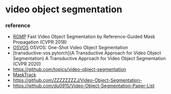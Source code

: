# video object segmentation

### reference
- [RGMP](https://github.com/seoungwugoh/RGMP) Fast Video Object Segmentation by Reference-Guided Mask Propagation (CVPR 2018)
- [OSVOS](https://github.com/kmaninis/OSVOS-PyTorch) OSVOS: One-Shot Video Object Segmentation
- [transductive-vos.pytorch](A Transductive Approach for Video Object Segmentation) A Transductive Approach for Video Object Segmentation (CVPR 2020)
- https://github.com/topics/video-object-segmentation
- [MaskTrack](https://github.com/omkar13/MaskTrack)
- https://github.com/ZZZZZZZZJ/Video-Object-Segmentation-
- https://github.com/du0915/Video-Object-Segmentation-Paper-List